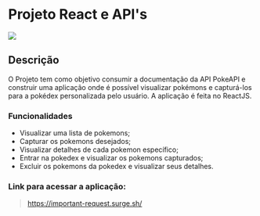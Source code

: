# **Projeto React e API's**
<img src="https://pbs.twimg.com/media/FoiAZRDWAAETytI?format=jpg&name=4096x4096"/>

## Descrição

O Projeto tem como objetivo consumir a documentação da API PokeAPI e construir uma aplicação onde é possível visualizar pokémons e capturá-los para a pokédex personalizada pelo usuário. A aplicação é feita no ReactJS.

### Funcionalidades

* Visualizar uma lista de pokemons;
* Capturar os pokemons desejados;
* Visualizar detalhes de cada pokemon específico;
* Entrar na pokedex e visualizar os pokemons capturados;
* Excluir os pokemons da pokedex e visualizar seus detalhes.

### Link para acessar a aplicação:
> https://important-request.surge.sh/ 
